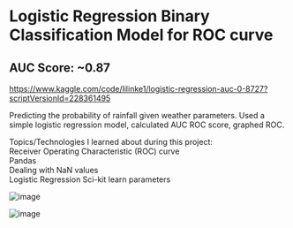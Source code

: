 # Logistic Regression Binary Classification Model for ROC curve
## AUC Score: ~0.87 

https://www.kaggle.com/code/lilinke1/logistic-regression-auc-0-8727?scriptVersionId=228361495

Predicting the probability of rainfall given weather parameters. Used a simple logistic regression model, calculated AUC ROC score, graphed ROC.

Topics/Technologies I learned about during this project:  
Receiver Operating Characteristic (ROC) curve  
Pandas  
Dealing with NaN values  
Logistic Regression Sci-kit learn parameters  

![image](https://github.com/user-attachments/assets/a0c535f0-81d9-4f26-b2a7-e3a089b9432e)

![image](https://github.com/user-attachments/assets/0c89f41f-7562-4faa-b974-c4b11dbdd48d)
